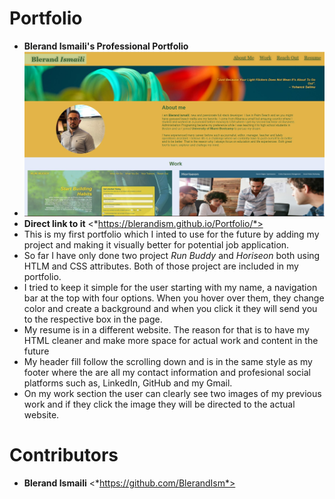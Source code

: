 # Portfolio
- **Blerand Ismaili's Professional Portfolio**
- ![Final version of my portoflio  ](assets/image/portfolio.jpg)
- **Direct link to it** <*https://blerandism.github.io/Portfolio/*>
- This is my first portfolio which I inted to use for the future by adding my project and making it visually better for potential job application.
- So far I have only done two project *Run Buddy* and *Horiseon* both using HTLM and CSS attributes. Both of those project are included in my portfolio.
- I tried to keep it simple for the user starting with my name, a navigation bar at the top with four options. When you hover over them, they change color and create a background and when you click it they will send you to the respective box in the page. 
- My resume is in a different website. The reason for that is to have my HTML cleaner and make more space for actual work and content in the future
- My header fill follow the scrolling down and is in the same style as my footer where the are all my contact information and profesional social platforms such as, LinkedIn, GitHub and my Gmail.
- On my work section the user can clearly see two images of my previous work and if they click the image they will be directed to the actual website. 

# Contributors 
- **Blerand Ismaili** <*https://github.com/BlerandIsm*>
